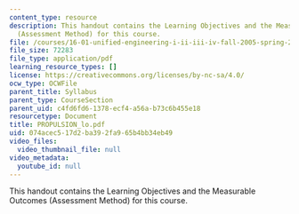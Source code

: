 ```yaml
---
content_type: resource
description: This handout contains the Learning Objectives and the Measurable Outcomes
  (Assessment Method) for this course.
file: /courses/16-01-unified-engineering-i-ii-iii-iv-fall-2005-spring-2006/074acec517d2ba392fa965b4bb34eb49_PROPULSION_lo.pdf
file_size: 72283
file_type: application/pdf
learning_resource_types: []
license: https://creativecommons.org/licenses/by-nc-sa/4.0/
ocw_type: OCWFile
parent_title: Syllabus
parent_type: CourseSection
parent_uid: c4fd6fd6-1378-ecf4-a56a-b73c6b455e18
resourcetype: Document
title: PROPULSION_lo.pdf
uid: 074acec5-17d2-ba39-2fa9-65b4bb34eb49
video_files:
  video_thumbnail_file: null
video_metadata:
  youtube_id: null
---
```

This handout contains the Learning Objectives and the Measurable Outcomes (Assessment Method) for this course.